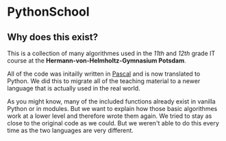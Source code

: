 PythonSchool
===

## Why does this exist?

This is a collection of many algorithmes used in the _11th_ and _12th_ grade IT course at the **Hermann-von-Helmholtz-Gymnasium Potsdam**.

All of the code was initailly written in [Pascal](https://freepascal.org/) and is now translated to Python. We did this to migrate all of the teaching material to a newer language that is actually used in the real world.

As you might know, many of the included functions already exist in vanilla Python or in modules. But we want to explain how those basic algorithmes work at a lower level and therefore wrote them again. We tried to stay as close to the original code as we could. But we weren't able to do this every time as the two languages are very different.

